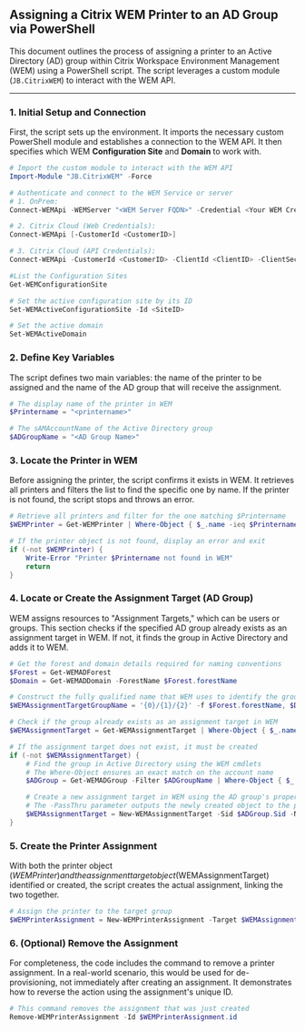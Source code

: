 ## Assigning a Citrix WEM Printer to an AD Group via PowerShell

This document outlines the process of assigning a printer to an Active Directory (AD) group within Citrix Workspace Environment Management (WEM) using a PowerShell script. The script leverages a custom module (`JB.CitrixWEM`) to interact with the WEM API.

---

### 1. Initial Setup and Connection

First, the script sets up the environment. It imports the necessary custom PowerShell module and establishes a connection to the WEM API. It then specifies which WEM **Configuration Site** and **Domain** to work with.

```powershell
# Import the custom module to interact with the WEM API
Import-Module "JB.CitrixWEM" -Force

# Authenticate and connect to the WEM Service or server
# 1. OnPrem:
Connect-WEMApi -WEMServer "<WEM Server FQDN>" -Credential <Your WEM Credential>

# 2. Citrix Cloud (Web Credentials):
Connect-WEMApi [-CustomerId <CustomerID>]

# 3. Citrix Cloud (API Credentials):
Connect-WEMApi -CustomerId <CustomerID> -ClientId <ClientID> -ClientSecret <Secret>

#List the Configuration Sites
Get-WEMConfigurationSite

# Set the active configuration site by its ID
Set-WEMActiveConfigurationSite -Id <SiteID>

# Set the active domain
Set-WEMActiveDomain
```

### 2. Define Key Variables
The script defines two main variables: the name of the printer to be assigned and the name of the AD group that will receive the assignment.

```powershell
# The display name of the printer in WEM
$Printername = "<printername>"

# The sAMAccountName of the Active Directory group
$ADGroupName = "<AD Group Name>"
```

### 3. Locate the Printer in WEM
Before assigning the printer, the script confirms it exists in WEM. It retrieves all printers and filters the list to find the specific one by name. If the printer is not found, the script stops and throws an error.

```powershell
# Retrieve all printers and filter for the one matching $Printername
$WEMPrinter = Get-WEMPrinter | Where-Object { $_.name -ieq $Printername }

# If the printer object is not found, display an error and exit
if (-not $WEMPrinter) {
    Write-Error "Printer $Printername not found in WEM"
    return
}
```

### 4. Locate or Create the Assignment Target (AD Group)
WEM assigns resources to "Assignment Targets," which can be users or groups. This section checks if the specified AD group already exists as an assignment target in WEM. If not, it finds the group in Active Directory and adds it to WEM.

```powershell
# Get the forest and domain details required for naming conventions
$Forest = Get-WEMADForest
$Domain = Get-WEMADDomain -ForestName $Forest.forestName

# Construct the fully qualified name that WEM uses to identify the group
$WEMAssignmentTargetGroupName = '{0}/{1}/{2}' -f $Forest.forestName, $Domain.domainName, $ADGroupName

# Check if the group already exists as an assignment target in WEM
$WEMAssignmentTarget = Get-WEMAssignmentTarget | Where-Object { $_.name -ieq $WEMAssignmentTargetGroupName }

# If the assignment target does not exist, it must be created
if (-not $WEMAssignmentTarget) {
    # Find the group in Active Directory using the WEM cmdlets
    # The Where-Object ensures an exact match on the account name
    $ADGroup = Get-WEMADGroup -Filter $ADGroupName | Where-Object { $_.AccountName -ieq $ADGroupName }

    # Create a new assignment target in WEM using the AD group's properties
    # The -PassThru parameter outputs the newly created object to the pipeline
    $WEMAssignmentTarget = New-WEMAssignmentTarget -Sid $ADGroup.Sid -Name $ADGroup.Name -ForestName $ADGroup.ForestName -DomainName $ADGroup.DomainName -Type $ADGroup.Type -PassThru
}
```

### 5. Create the Printer Assignment
With both the printer object ($WEMPrinter) and the assignment target object ($WEMAssignmentTarget) identified or created, the script creates the actual assignment, linking the two together.

```powershell
# Assign the printer to the target group
$WEMPrinterAssignment = New-WEMPrinterAssignment -Target $WEMAssignmentTarget -Printer $WEMPrinter -PassThru
```

### 6. (Optional) Remove the Assignment
For completeness, the code includes the command to remove a printer assignment. In a real-world scenario, this would be used for de-provisioning, not immediately after creating an assignment. It demonstrates how to reverse the action using the assignment's unique ID.

```powershell
# This command removes the assignment that was just created
Remove-WEMPrinterAssignment -Id $WEMPrinterAssignment.id
```
